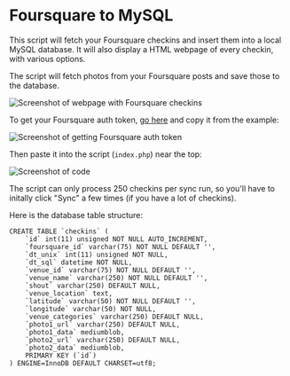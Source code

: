 # Foursquare to MySQL

This script will fetch your Foursquare checkins and insert them into a local MySQL database. It will also display a HTML webpage of every checkin, with various options.

The script will fetch photos from your Foursquare posts and save those to the database.

![Screenshot of webpage with Foursquare checkins](http://media.thomm.es/images/Screen%20Shot%202014-05-25%20at%208.06.59%20AM.jpg)

To get your Foursquare auth token, [go here](https://developer.foursquare.com/docs/explore#req=users/self/checkins) and copy it from the example:

![Screenshot of getting Foursquare auth token](http://media.thomm.es/images/Screen%20Shot%202014-05-26%20at%208.17.04%20AM%202.jpg)

Then paste it into the script (`index.php`) near the top:

![Screenshot of code](http://media.thomm.es/images/Screen%20Shot%202014-05-26%20at%203.49.36%20PM.jpg)

The script can only process 250 checkins per sync run, so you'll have to initally click "Sync" a few times (if you have a lot of checkins).

Here is the database table structure:

	CREATE TABLE `checkins` (
		`id` int(11) unsigned NOT NULL AUTO_INCREMENT,
		`foursquare_id` varchar(75) NOT NULL DEFAULT '',
		`dt_unix` int(11) unsigned NOT NULL,
		`dt_sql` datetime NOT NULL,
		`venue_id` varchar(75) NOT NULL DEFAULT '',
		`venue_name` varchar(250) NOT NULL DEFAULT '',
		`shout` varchar(250) DEFAULT NULL,
		`venue_location` text,
		`latitude` varchar(50) NOT NULL DEFAULT '',
		`longitude` varchar(50) NOT NULL,
		`venue_categories` varchar(250) DEFAULT NULL,
		`photo1_url` varchar(250) DEFAULT NULL,
		`photo1_data` mediumblob,
		`photo2_url` varchar(250) DEFAULT NULL,
		`photo2_data` mediumblob,
		PRIMARY KEY (`id`)
	) ENGINE=InnoDB DEFAULT CHARSET=utf8;